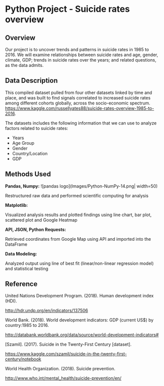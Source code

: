 # Python Project - Suicide rates overview

## Overview

Our project is to uncover trends and patterns in suicide rates in 1985 to 2016. We
will examine relationships between suicide rates and age, gender, climate, GDP;
trends in suicide rates over the years; and related questions, as the data admits.

## Data Description

This compiled dataset pulled from four other datasets linked by time and place, and
was built to find signals correlated to increased suicide rates among different
cohorts globally, across the socio-economic spectrum.
https://www.kaggle.com/russellyates88/suicide-rates-overview-1985-to-2016.

The datasets includes the following information that we can use to analyze factors
related to suicide rates:

- Years 
- Age Group 
- Gender 
- Country/Location 
- GDP 

## Methods Used

**Pandas, Numpy:**
![pandas logo](Images/Python-NumPy-14.png| width=50)

Restructured raw data and performed scientific computing for analysis

**Matplotlib:**

Visualized analysis results and plotted findings using line chart, bar plot, scattered
plot and Google Heatmap

**API, JSON, Python Requests:**

Retrieved coordinates from Google Map using API and imported into the DataFrame

**Data Modeling:**

Analyzed output using line of best fit (linear/non-linear regression model) and
statistical testing


## Reference

United Nations Development Program. (2018). Human development index (HDI).

http://hdr.undp.org/en/indicators/137506

World Bank. (2018). World development indicators: GDP (current US$) by
country:1985 to 2016.

http://databank.worldbank.org/data/source/world-development-indicators#

[Szamil]. (2017). Suicide in the Twenty-First Century [dataset].

https://www.kaggle.com/szamil/suicide-in-the-twenty-first-century/notebook

World Health Organization. (2018). Suicide prevention.

http://www.who.int/mental_health/suicide-prevention/en/
